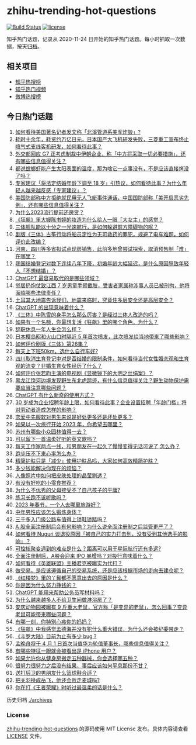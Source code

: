 # zhihu-trending-hot-questions

[![Build Status](https://github.com/justjavac/zhihu-trending-hot-questions/workflows/ci/badge.svg?branch=master)](https://github.com/justjavac/zhihu-trending-hot-questions/actions)
[![license](https://img.shields.io/github/license/justjavac/zhihu-trending-hot-questions)](https://github.com/justjavac/zhihu-trending-hot-questions/blob/master/LICENSE)

知乎热门话题，记录从 2020-11-24
日开始的知乎热门话题。每小时抓取一次数据，按天[归档](./archives)。

## 相关项目

- [知乎热搜榜](https://github.com/justjavac/zhihu-trending-top-search)
- [知乎热门视频](https://github.com/justjavac/zhihu-trending-hot-video)
- [微博热搜榜](https://github.com/justjavac/weibo-trending-hot-search)

## 今日热门话题

<!-- BEGIN -->
<!-- 最后更新时间 Fri Feb 10 2023 05:18:12 GMT+0800 (China Standard Time) -->

1. [如何看待美国著名记者发文称「北溪管道系美军炸毁」?](https://www.zhihu.com/question/582874371)
1. [耗时十余年，耗资约万亿日元，日本国产大飞机研发失败，三菱重工宣布终止喷气式支线客机研发，如何看待此事？](https://www.zhihu.com/question/582749904)
1. [外交部回应 G7 正考虑制裁中伊朝企业，称「中方将采取一切必要措施」，还有哪些信息值得关注？](https://www.zhihu.com/question/582965322)
1. [都说螳螂虾能产生太阳表面的温度，那为啥它一点事没有，不是应该直接烤没了吗？](https://www.zhihu.com/question/541560060)
1. [专家建议「将法定结婚年龄下调至 18 岁」引热议，如何看待此事？为什么年轻人越来越反感「专家建议」？](https://www.zhihu.com/question/582924506)
1. [美国防部称中方拒绝就民用无人飞艇事件通话，中国国防部称「美开启恶劣先例」，还有哪些信息值得关注？](https://www.zhihu.com/question/582977528)
1. [为什么2023流行提前还房贷？](https://www.zhihu.com/question/582239126)
1. [《狂飙》里大嫂陈书婷的妆造为什么给人一眼「大女主」的感觉？](https://www.zhihu.com/question/582013746)
1. [三体舰队能以十分之一光速航行，是如何躲避前方障碍物的呢？](https://www.zhihu.com/question/582644358)
1. [剧版《三体》古筝行动将船员定性为无可救药的罪犯，规避了电车难题，如何评价此改编？](https://www.zhihu.com/question/582252370)
1. [河南、四川等多省拟试点现房销售，此前多地曾尝试探索，取消预售制「难」在哪里？](https://www.zhihu.com/question/582921835)
1. [我国结婚登记对数下连续八年下降，初婚年龄大幅延迟，是什么原因导致年轻人「不想结婚」？](https://www.zhihu.com/question/582473778)
1. [ChatGPT 最容易取代的是哪些领域？](https://www.zhihu.com/question/582498339)
1. [邻居扔炮仗致江西 7 岁男童手臂截肢，受害者家属称涉事人员已被刑拘，他将面临哪些法律责任？](https://www.zhihu.com/question/582814178)
1. [土耳其大地震告诉我们，地震来临时，究竟住多层安全还是高层安全？](https://www.zhihu.com/question/582564487)
1. [ChatGPT 的出现意味着什么？](https://www.zhihu.com/question/582450800)
1. [《三体》中陈雪的身手怎么那么厉害？是经过三体人改造的吗？](https://www.zhihu.com/question/582403863)
1. [如果有一个名额，你最想复活《狂飙》里的哪个角色，为什么？](https://www.zhihu.com/question/582642987)
1. [辞职休息一年人生会怎么样？](https://www.zhihu.com/question/582718053)
1. [日本樱岛昭和火山口时隔近 5 年首次喷发，此次喷发给当地带来了哪些影响？](https://www.zhihu.com/question/582790651)
1. [如何评价剧版《三体》第26集？](https://www.zhihu.com/question/580668765)
1. [每天上下班50km，选什么自行车好?](https://www.zhihu.com/question/582616651)
1. [四川取消生育登记中对是否结婚的限制条件，如何看待当代女性婚恋观和生育观的流变？非婚生育女性经历了什么？](https://www.zhihu.com/question/582930133)
1. [如何评价张若昀主演的电视剧《显微镜下的大明之丝绢案》？](https://www.zhihu.com/question/509947846)
1. [黑龙江饶河边境发现野生东北虎踪迹，有什么信息值得关注？野生动物保护需要应当注意哪些问题？](https://www.zhihu.com/question/582626846)
1. [ChatGPT 有什么新奇的使用方式？](https://www.zhihu.com/question/582979328)
1. [30 岁成为企业招聘年龄上限，如何看待此事？企业设置招聘「年龄门槛」将对劳动者造成怎样的影响？](https://www.zhihu.com/question/582407358)
1. [恋爱中先服软对男生来说是好处更多还是坏处更多？](https://www.zhihu.com/question/581980504)
1. [如果以一次旅行开始 2023 年，你希望去哪里？](https://www.zhihu.com/question/578903867)
1. [苏州有哪些小众园林值得一去？](https://www.zhihu.com/question/420098614)
1. [可以留下一首温柔好听的英文歌吗？](https://www.zhihu.com/question/582683080)
1. [每天工作家两点一线，和男朋友在一起久了慢慢变得无话可说了,怎么办？](https://www.zhihu.com/question/581990434)
1. [跑步压不下来心率怎么办？](https://www.zhihu.com/question/580850262)
1. [精简护肤只是「减少」使用护肤品吗，大家如何高效精简护肤？](https://www.zhihu.com/question/581142972)
1. [多少钱能解决你现在的烦恼？](https://www.zhihu.com/question/581572358)
1. [人像照片中如何把皮肤处理的晶莹剔透？](https://www.zhihu.com/question/48278106)
1. [有没有好吃的小零食推荐？](https://www.zhihu.com/question/572304148)
1. [为什么不优秀的父母接受不了自己孩子的平庸?](https://www.zhihu.com/question/577931117)
1. [练习长跑不该听歌吗？](https://www.zhihu.com/question/580084631)
1. [2023 年春节，一个人去哪里旅游好？](https://www.zhihu.com/question/577306701)
1. [中年男性应该怎么锻炼身体？](https://www.zhihu.com/question/578373175)
1. [三千多入门级公路车值得上锁鞋锁踏吗？](https://www.zhihu.com/question/413627867)
1. [A 股全面注册制后会有何影响？为什么说全面注册制之后监管更严了？](https://www.zhihu.com/question/582480632)
1. [如何看待 Nuguri 谈退役原因「被自己的实力打击到，没有受到其他选手的影响」？](https://www.zhihu.com/question/582782864)
1. [可控核聚变遇到的难点是什么？距离可以用于星际航行还有多远?](https://www.zhihu.com/question/582784180)
1. [全面注册制后，A股会迎来 IPO 暴增吗？对投行意味着什么？](https://www.zhihu.com/question/582480858)
1. [如何看待《英雄联盟》主播君克被曝实为代打？](https://www.zhihu.com/question/582552312)
1. [做交易，是应该遵循自己的交易系统，还是应该根据市场的走向去建仓呢？](https://www.zhihu.com/question/570990531)
1. [《红楼梦》里的丫鬟都不愿意出去的原因是什么？](https://www.zhihu.com/question/559719324)
1. [你是因为什么努力挣钱的？](https://www.zhihu.com/question/582999990)
1. [ChatGPT 能用来帮助公务员写材料吗？](https://www.zhihu.com/question/580250105)
1. [为什么越来越多人不给卫生间做淋浴房了？](https://www.zhihu.com/question/582517851)
1. [安庆动物园被曝有 9 斤重大老鼠，官方称「是变异的老鼠」，怎么回事？变异老鼠可能带来哪些问题？](https://www.zhihu.com/question/582187966)
1. [有哪一刻，你特别心疼你的妈妈？](https://www.zhihu.com/question/267430528)
1. [《狂飙》中我感觉孟德海并没有犯什么重大错误，为什么还会被纪委带走？](https://www.zhihu.com/question/581355187)
1. [《斗罗大陆》目前为止有多少 bug ?](https://www.zhihu.com/question/445980899)
1. [孟晚舟将于 4 月 1 日首次当值华为轮值董事长，哪些信息值得关注？](https://www.zhihu.com/question/582817893)
1. [有哪些特征一眼就会被看出是 iPhone 用户？](https://www.zhihu.com/question/357678200)
1. [如果允许你从健身房搬走五种器械，你会选择哪五种？](https://www.zhihu.com/question/582119596)
1. [很努力很努力之后没有结果，事后应该如何平息那份不甘？](https://www.zhihu.com/question/581869794)
1. [送打后卫的男朋友什么篮球鞋合适？](https://www.zhihu.com/question/581732287)
1. [把关羽换成岳飞，他还会败走麦城吗?](https://www.zhihu.com/question/576884254)
1. [你在打《王者荣耀》时听过最温柔的话是什么？](https://www.zhihu.com/question/473782243)

<!-- END -->

历史归档 [./archives](./archives)

### License

[zhihu-trending-hot-questions](https://github.com/justjavac/zhihu-trending-hot-questions)
的源码使用 MIT License 发布。具体内容请查看 [LICENSE](./LICENSE) 文件。
